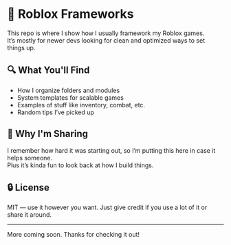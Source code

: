 # 🧱 Roblox Frameworks

This repo is where I show how I usually framework my Roblox games.  
It’s mostly for newer devs looking for clean and optimized ways to set things up.

## 🔍 What You'll Find

- How I organize folders and modules
- System templates for scalable games
- Examples of stuff like inventory, combat, etc.
- Random tips I’ve picked up

## 🙌 Why I'm Sharing

I remember how hard it was starting out, so I’m putting this here in case it helps someone.  
Plus it’s kinda fun to look back at how I build things.

## 🔒 License

MIT — use it however you want. Just give credit if you use a lot of it or share it around.

---

More coming soon. Thanks for checking it out!

